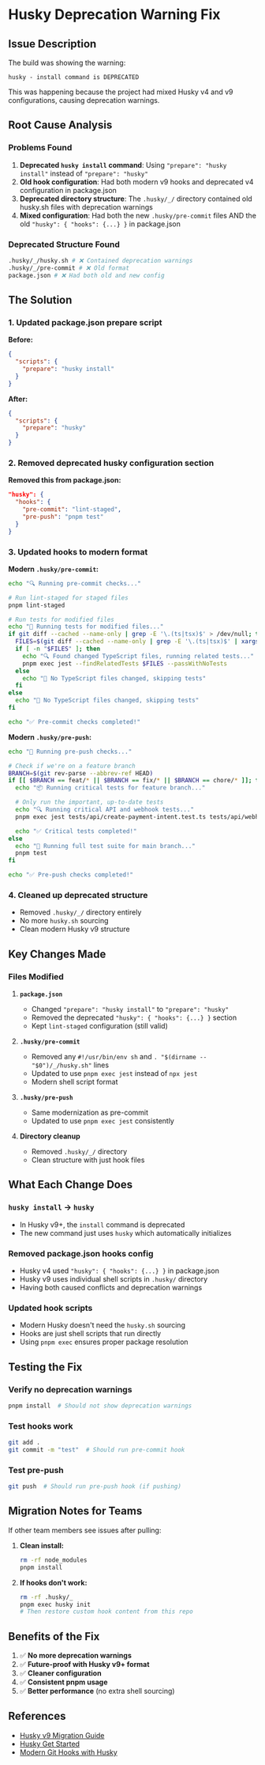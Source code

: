 # Husky Deprecation Warning Fix

## Issue Description

The build was showing the warning:

```
husky - install command is DEPRECATED
```

This was happening because the project had mixed Husky v4 and v9 configurations, causing deprecation warnings.

## Root Cause Analysis

### Problems Found

1. **Deprecated `husky install` command**: Using `"prepare": "husky install"` instead of `"prepare": "husky"`
2. **Old hook configuration**: Had both modern v9 hooks and deprecated v4 configuration in package.json
3. **Deprecated directory structure**: The `.husky/_/` directory contained old husky.sh files with deprecation warnings
4. **Mixed configuration**: Had both the new `.husky/pre-commit` files AND the old `"husky": { "hooks": {...} }` in package.json

### Deprecated Structure Found

```bash
.husky/_/husky.sh # ❌ Contained deprecation warnings
.husky/_/pre-commit # ❌ Old format
package.json # ❌ Had both old and new config
```

## The Solution

### 1. Updated package.json prepare script

**Before:**

```json
{
  "scripts": {
    "prepare": "husky install"
  }
}
```

**After:**

```json
{
  "scripts": {
    "prepare": "husky"
  }
}
```

### 2. Removed deprecated husky configuration section

**Removed this from package.json:**

```json
"husky": {
  "hooks": {
    "pre-commit": "lint-staged",
    "pre-push": "pnpm test"
  }
}
```

### 3. Updated hooks to modern format

**Modern `.husky/pre-commit`:**

```bash
echo "🔍 Running pre-commit checks..."

# Run lint-staged for staged files
pnpm lint-staged

# Run tests for modified files
echo "🧪 Running tests for modified files..."
if git diff --cached --name-only | grep -E '\.(ts|tsx)$' > /dev/null; then
  FILES=$(git diff --cached --name-only | grep -E '\.(ts|tsx)$' | xargs)
  if [ -n "$FILES" ]; then
    echo "🔍 Found changed TypeScript files, running related tests..."
    pnpm exec jest --findRelatedTests $FILES --passWithNoTests
  else
    echo "📝 No TypeScript files changed, skipping tests"
  fi
else
  echo "📝 No TypeScript files changed, skipping tests"
fi

echo "✅ Pre-commit checks completed!"
```

**Modern `.husky/pre-push`:**

```bash
echo "🚀 Running pre-push checks..."

# Check if we're on a feature branch
BRANCH=$(git rev-parse --abbrev-ref HEAD)
if [[ $BRANCH == feat/* || $BRANCH == fix/* || $BRANCH == chore/* ]]; then
  echo "📦 Running critical tests for feature branch..."

  # Only run the important, up-to-date tests
  echo "🔍 Running critical API and webhook tests..."
  pnpm exec jest tests/api/create-payment-intent.test.ts tests/api/webhooks/ --passWithNoTests

  echo "✅ Critical tests completed!"
else
  echo "🧪 Running full test suite for main branch..."
  pnpm test
fi

echo "✅ Pre-push checks completed!"
```

### 4. Cleaned up deprecated structure

- Removed `.husky/_/` directory entirely
- No more `husky.sh` sourcing
- Clean modern Husky v9 structure

## Key Changes Made

### Files Modified

1. **`package.json`**

   - Changed `"prepare": "husky install"` to `"prepare": "husky"`
   - Removed the deprecated `"husky": { "hooks": {...} }` section
   - Kept `lint-staged` configuration (still valid)

2. **`.husky/pre-commit`**

   - Removed any `#!/usr/bin/env sh` and `. "$(dirname -- "$0")/_/husky.sh"` lines
   - Updated to use `pnpm exec jest` instead of `npx jest`
   - Modern shell script format

3. **`.husky/pre-push`**

   - Same modernization as pre-commit
   - Updated to use `pnpm exec jest` consistently

4. **Directory cleanup**
   - Removed `.husky/_/` directory
   - Clean structure with just hook files

## What Each Change Does

### `husky install` → `husky`

- In Husky v9+, the `install` command is deprecated
- The new command just uses `husky` which automatically initializes

### Removed package.json hooks config

- Husky v4 used `"husky": { "hooks": {...} }` in package.json
- Husky v9 uses individual shell scripts in `.husky/` directory
- Having both caused conflicts and deprecation warnings

### Updated hook scripts

- Modern Husky doesn't need the `husky.sh` sourcing
- Hooks are just shell scripts that run directly
- Using `pnpm exec` ensures proper package resolution

## Testing the Fix

### Verify no deprecation warnings

```bash
pnpm install  # Should not show deprecation warnings
```

### Test hooks work

```bash
git add .
git commit -m "test"  # Should run pre-commit hook
```

### Test pre-push

```bash
git push  # Should run pre-push hook (if pushing)
```

## Migration Notes for Teams

If other team members see issues after pulling:

1. **Clean install:**

   ```bash
   rm -rf node_modules
   pnpm install
   ```

2. **If hooks don't work:**
   ```bash
   rm -rf .husky/_
   pnpm exec husky init
   # Then restore custom hook content from this repo
   ```

## Benefits of the Fix

1. ✅ **No more deprecation warnings**
2. ✅ **Future-proof with Husky v9+ format**
3. ✅ **Cleaner configuration**
4. ✅ **Consistent pnpm usage**
5. ✅ **Better performance** (no extra shell sourcing)

## References

- [Husky v9 Migration Guide](https://github.com/typicode/husky/blob/main/docs/migrate-from-v4.md)
- [Husky Get Started](https://github.com/typicode/husky/blob/main/docs/get-started.md)
- [Modern Git Hooks with Husky](https://github.com/typicode/husky)
